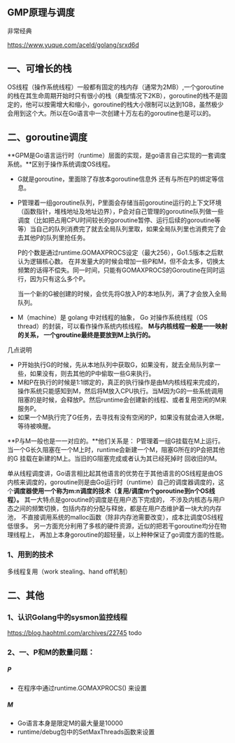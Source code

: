 ## GMP原理与调度
非常经典

https://www.yuque.com/aceld/golang/srxd6d

## 一、可增长的栈

OS线程（操作系统线程）一般都有固定的栈内存（通常为2MB）,一个goroutine的栈在其生命周期开始时只有很小的栈（典型情况下2KB），goroutine的栈不是固定的，他可以按需增大和缩小，goroutine的栈大小限制可以达到1GB，虽然极少会用到这个大。所以在Go语言中一次创建十万左右的goroutine也是可以的。

## 二、goroutine调度

**GPM是Go语言运行时（runtime）层面的实现，是go语言自己实现的一套调度系统。**区别于操作系统调度OS线程。

* G就是goroutine，里面除了存放本goroutine信息外 还有与所在P的绑定等信息。

* P管理着一组goroutine队列，P里面会存储当前goroutine运行的上下文环境（函数指针，堆栈地址及地址边界），P会对自己管理的goroutine队列做一些调度（比如把占用CPU时间较长的goroutine暂停、运行后续的goroutine等等）当自己的队列消费完了就去全局队列里取，如果全局队列里也消费完了会去其他P的队列里抢任务。

  P的个数是通过runtime.GOMAXPROCS设定（最大256），Go1.5版本之后默认为逻辑核心数。 在并发量大的时候会增加一些P和M，但不会太多，切换太频繁的话得不偿失。同一时间，只能有GOMAXPROCS的Goroutine在同时运行，因为只有这么多个P。

  当一个新的G被创建的时候，会优先将G放入P的本地队列，满了才会放入全局队列。

* M（machine）是 golang 中对线程的抽象， Go 对操作系统线程（OS thread）的封装，可以看作操作系统内核线程。 **M与内核线程一般是一一映射的关系， 一个groutine最终是要放到M上执行的。**

几点说明

- P开始执行G的时候，先从本地队列中获取G，如果没有，就去全局队列拿一些，如果没有，则去其他的P中偷取一些G来执行。
- M和P在执行的时候是1:1绑定的，真正的执行操作是由M内核线程来完成的，操作系统只能感知到M，然后将M放入CPU执行。当M因为G的一些系统调用阻塞的是时候，会释放P。然后runtime会创建新的线程、或者复用空闲的M来服务P。
- 如果一个M执行完了G任务，去寻找有没有空闲的P，如果没有就会进入休眠，等待被唤醒。



**P与M一般也是一一对应的。**他们关系是： P管理着一组G挂载在M上运行。当一个G长久阻塞在一个M上时，runtime会新建一个M，阻塞G所在的P会把其他的G 挂载在新建的M上。当旧的G阻塞完成或者认为其已经死掉时 回收旧的M。

单从线程调度讲，Go语言相比起其他语言的优势在于其他语言的OS线程是由OS内核来调度的，goroutine则是由Go运行时（runtime）自己的调度器调度的，这个**调度器使用一个称为m:n调度的技术（复用/调度m个goroutine到n个OS线程）。** 其一大特点是goroutine的调度是在用户态下完成的， 不涉及内核态与用户态之间的频繁切换，包括内存的分配与释放，都是在用户态维护着一块大的内存池， 不直接调用系统的malloc函数（除非内存池需要改变），成本比调度OS线程低很多。 另一方面充分利用了多核的硬件资源，近似的把若干goroutine均分在物理线程上， 再加上本身goroutine的超轻量，以上种种保证了go调度方面的性能。

### 1、用到的技术
多线程复用（work stealing、hand off机制）

## 二、其他

### 1、认识Golang中的sysmon监控线程

 https://blog.haohtml.com/archives/22745  todo

### 2、一、P和M的数量问题：

##### P

- 在程序中通过runtime.GOMAXPROCS() 来设置

##### M

-  Go语⾔本身是限定M的最⼤量是10000
- runtime/debug包中的SetMaxThreads函数来设置


